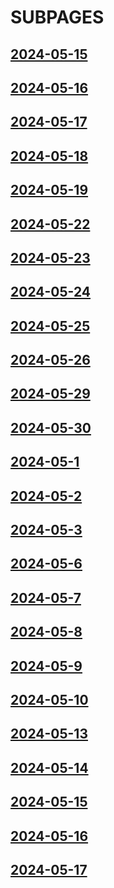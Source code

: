 # SUBPAGES

<h2 id="aapl"><a href="{% link indy/2024-04-15_table.md %}">2024-05-15</a></h2>
<h2 id="aapl"><a href="{% link indy/2024-04-16_table.md %}">2024-05-16</a></h2>
<h2 id="aapl"><a href="{% link indy/2024-04-17_table.md %}">2024-05-17</a></h2>
<h2 id="aapl"><a href="{% link indy/2024-04-18_table.md %}">2024-05-18</a></h2>
<h2 id="aapl"><a href="{% link indy/2024-04-19_table.md %}">2024-05-19</a></h2>
<h2 id="aapl"><a href="{% link indy/2024-04-22_table.md %}">2024-05-22</a></h2>
<h2 id="aapl"><a href="{% link indy/2024-04-23_table.md %}">2024-05-23</a></h2>
<h2 id="aapl"><a href="{% link indy/2024-04-24_table.md %}">2024-05-24</a></h2>
<h2 id="aapl"><a href="{% link indy/2024-04-25_table.md %}">2024-05-25</a></h2>
<h2 id="aapl"><a href="{% link indy/2024-04-26_table.md %}">2024-05-26</a></h2>
<h2 id="aapl"><a href="{% link indy/2024-04-29_table.md %}">2024-05-29</a></h2>
<h2 id="aapl"><a href="{% link indy/2024-04-30_table.md %}">2024-05-30</a></h2>
<h2 id="aapl"><a href="{% link indy/2024-05-01_table.md %}">2024-05-1</a></h2>
<h2 id="aapl"><a href="{% link indy/2024-05-02_table.md %}">2024-05-2</a></h2>
<h2 id="aapl"><a href="{% link indy/2024-05-03_table.md %}">2024-05-3</a></h2>
<h2 id="aapl"><a href="{% link indy/2024-05-06_table.md %}">2024-05-6</a></h2>
<h2 id="aapl"><a href="{% link indy/2024-05-07_table.md %}">2024-05-7</a></h2>
<h2 id="aapl"><a href="{% link indy/2024-05-08_table.md %}">2024-05-8</a></h2>
<h2 id="aapl"><a href="{% link indy/2024-05-09_table.md %}">2024-05-9</a></h2>
<h2 id="aapl"><a href="{% link indy/2024-05-10_table.md %}">2024-05-10</a></h2>
<h2 id="aapl"><a href="{% link indy/2024-05-13_table.md %}">2024-05-13</a></h2>
<h2 id="aapl"><a href="{% link indy/2024-05-14_table.md %}">2024-05-14</a></h2>
<h2 id="aapl"><a href="{% link indy/2024-05-15_table.md %}">2024-05-15</a></h2>
<h2 id="aapl"><a href="{% link indy/2024-05-16_table.md %}">2024-05-16</a></h2>
<h2 id="aapl"><a href="{% link indy/2024-05-17_table.md %}">2024-05-17</a></h2>